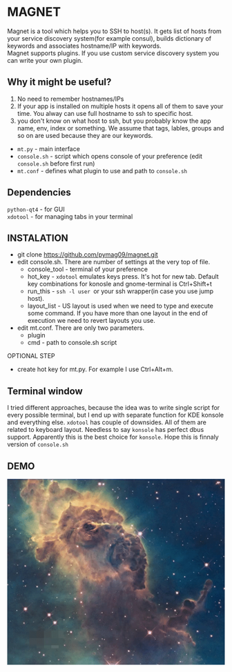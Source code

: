 # MAGNET
  
Magnet is a tool which helps you to SSH to host(s). It gets list of hosts from your service discovery system(for example consul), builds dictionary of keywords and associates hostname/IP with keywords.  
Magnet supports plugins. If you use custom service discovery system you can write your own plugin.  

## Why it might be useful?  
1. No need to remember hostnames/IPs  
2. If your app is installed on multiple hosts it opens all of them to save your time. You alway can use full hostname to ssh to specific host.  
3. you don't know on what host to ssh, but you probably know the app name, env, index or something. We assume that tags, lables, groups and so on are used because they are our keywords.

* `mt.py` - main interface
* `console.sh` - script which opens console of your preference (edit `console.sh` before first run)
* `mt.conf` - defines what plugin to use and path to `console.sh`
  
## Dependencies  
`python-qt4` - for GUI  
`xdotool` - for managing tabs in your terminal  

## INSTALATION
* git clone https://github.com/pymag09/magnet.git
* edit console.sh. There are number of settings at the very top of file.
    * console_tool - terminal of your preference
    * hot_key - `xdotool` emulates keys press. It's hot for new tab. Default key combinations for konosle and gnome-terminal is Ctrl+Shift+t
    * run_this - `ssh -l user `or your ssh wrapper(in case you use jump host).
    * layout_list - US layout is used when we need to type and execute some command. If you have more than one layout in the end of execution we need to revert layouts you use.
* edit mt.conf. There are only two parameters.
    * plugin
    * cmd - path to console.sh script

OPTIONAL STEP
* create hot key for mt.py. For example I use Ctrl+Alt+m.

## Terminal window
I tried different approaches, because the idea was to write single script for every possible terminal, but I end up with separate function for KDE konsole and everything else. `xdotool` has couple of downsides. All of them are related to keyboard layout. Needless to say `konsole` has perfect dbus support. Apparently this is the best choice for `konsole`. Hope this is finnaly version of `console.sh`

## DEMO  
![demo](images/magnet-demo.gif)
